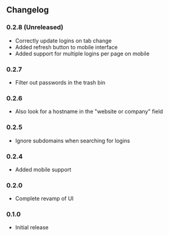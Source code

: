 ## Changelog
### 0.2.8 (Unreleased)
- Correctly update logins on tab change
- Added refresh button to mobile interface
- Added support for multiple logins per page on mobile

### 0.2.7
- Filter out passwords in the trash bin 

### 0.2.6
- Also look for a hostname in the "website or company" field

### 0.2.5
- Ignore subdomains when searching for logins

### 0.2.4
- Added mobile support

### 0.2.0
- Complete revamp of UI

### 0.1.0
- Initial release
